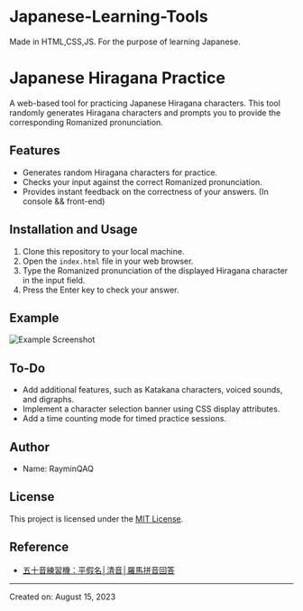 # Japanese-Learning-Tools
Made in HTML,CSS,JS. For the purpose of learning Japanese.

# Japanese Hiragana Practice

A web-based tool for practicing Japanese Hiragana characters. This tool randomly generates Hiragana characters and prompts you to provide the corresponding Romanized pronunciation.

## Features

- Generates random Hiragana characters for practice.
- Checks your input against the correct Romanized pronunciation.
- Provides instant feedback on the correctness of your answers. (In console && front-end)

## Installation and Usage

1. Clone this repository to your local machine.
2. Open the `index.html` file in your web browser.
3. Type the Romanized pronunciation of the displayed Hiragana character in the input field.
4. Press the Enter key to check your answer.

## Example

![Example Screenshot](screenshot.png)

## To-Do

- Add additional features, such as Katakana characters, voiced sounds, and digraphs.
- Implement a character selection banner using CSS display attributes.
- Add a time counting mode for timed practice sessions.

## Author

- Name: RayminQAQ

## License

This project is licensed under the [MIT License](LICENSE).

## Reference
- [五十音練習機：平假名│清音│羅馬拼音回答](https://www.sigure.tw/quiz/practice/50/hira-seion-roma.php)

---

Created on: August 15, 2023
